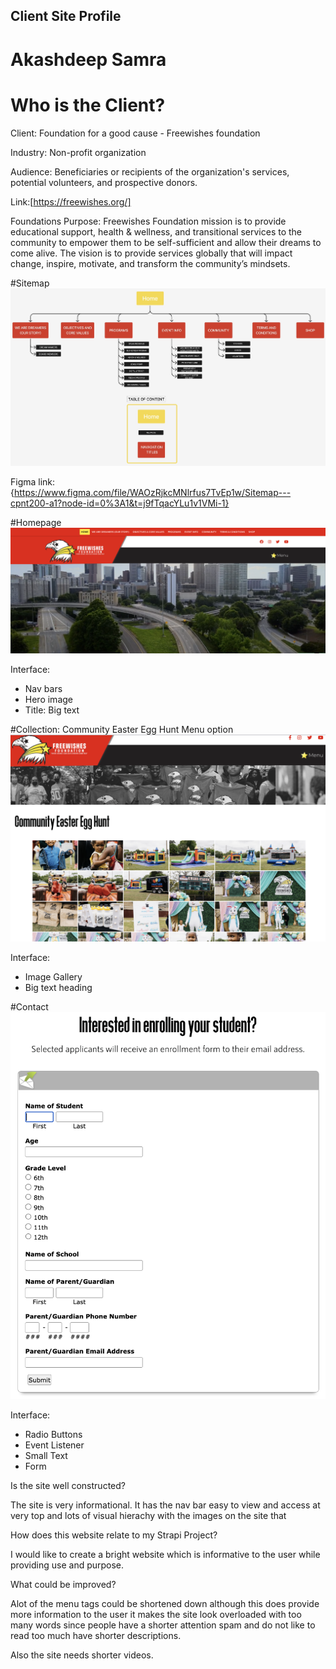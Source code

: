 ## Client Site Profile

# Akashdeep Samra

# Who is the Client?

Client: Foundation for a good cause - Freewishes foundation

Industry: Non-profit organization

Audience: Beneficiaries or recipients of the organization's services, potential volunteers, and prospective donors.

Link:[https://freewishes.org/]

Foundations Purpose:
Freewishes Foundation mission is to provide educational support, health & wellness, and transitional services to the community to empower them to be self-sufficient and allow their dreams to come alive. The vision is to provide services globally that will impact change, inspire, motivate, and transform the community’s mindsets.

#Sitemap
![sitemap](sitemap.jpeg) 

Figma link: {https://www.figma.com/file/WAOzRjkcMNlrfus7TvEp1w/Sitemap---cpnt200-a1?node-id=0%3A1&t=j9fTqacYLu1v1VMi-1}

#Homepage
![homepage](homepage.jpeg)

Interface:
- Nav bars
- Hero image
- Title: Big text

#Collection: Community Easter Egg Hunt
Menu option
![Collection](collection.jpeg)

Interface:
- Image Gallery
- Big text heading 

#Contact
![](contact.jpeg)

Interface:
- Radio Buttons
- Event Listener
- Small Text
- Form

Is the site well constructed?

The site is very informational. It has the nav bar easy to view and access at very top and lots of visual hierachy with the images on the site that 

How does this website relate to my Strapi Project?

I would like to create a bright website which is informative to the user while providing use and purpose.

What could be improved?

Alot of the menu tags could be shortened down although this does provide more information to the user it makes the site look overloaded with too many words since people have a shorter attention spam and do not like to read too much have shorter descriptions.

Also the site needs shorter videos.

